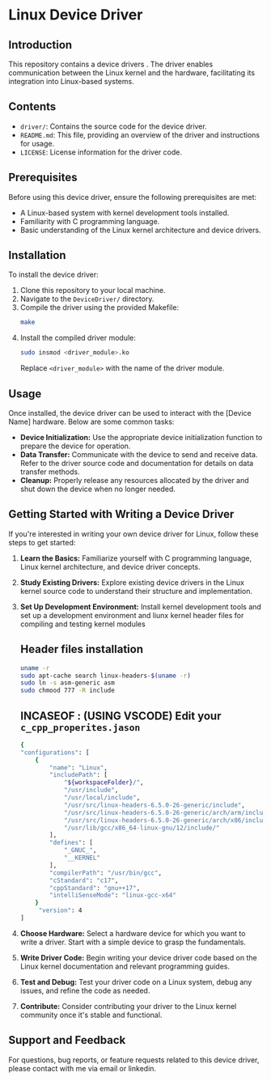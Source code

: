 # Linux Device Driver

## Introduction
This repository contains a device drivers . The driver enables communication between the Linux kernel and the hardware, facilitating its integration into Linux-based systems.

## Contents
- `driver/`: Contains the source code for the device driver.
- `README.md`: This file, providing an overview of the driver and instructions for usage.
- `LICENSE`: License information for the driver code.

## Prerequisites
Before using this device driver, ensure the following prerequisites are met:
- A Linux-based system with kernel development tools installed.
- Familiarity with C programming language.
- Basic understanding of the Linux kernel architecture and device drivers.

## Installation
To install the device driver:
1. Clone this repository to your local machine.
2. Navigate to the `DeviceDriver/` directory.
3. Compile the driver using the provided Makefile:
    ```bash
    make
    ```
4. Install the compiled driver module:
    ```bash
    sudo insmod <driver_module>.ko
    ```
   Replace `<driver_module>` with the name of the driver module.

## Usage
Once installed, the device driver can be used to interact with the [Device Name] hardware. Below are some common tasks:

- **Device Initialization:** Use the appropriate device initialization function to prepare the device for operation.
- **Data Transfer:** Communicate with the device to send and receive data. Refer to the driver source code and documentation for details on data transfer methods.
- **Cleanup:** Properly release any resources allocated by the driver and shut down the device when no longer needed.

## Getting Started with Writing a Device Driver
If you're interested in writing your own device driver for Linux, follow these steps to get started:

1. **Learn the Basics:** Familiarize yourself with C programming language, Linux kernel architecture, and device driver concepts.
2. **Study Existing Drivers:** Explore existing device drivers in the Linux kernel source code to understand their structure and implementation.
3. **Set Up Development Environment:** Install kernel development tools and set up a development environment and liunx kernel header files for compiling and testing  kernel modules 
    ## Header files installation 
    ```bash
    uname -r
    sudo apt-cache search linux-headers-$(uname -r) 
    sudo ln -s asm-generic asm
    sudo chmood 777 -R include
    ```
    ## INCASEOF : (USING VSCODE) Edit your `c_cpp_properites.jason`
    ```bash
    {
    "configurations": [
        {
            "name": "Linux",
            "includePath": [
                "${workspaceFolder}/",
                "/usr/include",
                "/usr/local/include",
                "/usr/src/linux-headers-6.5.0-26-generic/include",
                "/usr/src/linux-headers-6.5.0-26-generic/arch/arm/include/",
                "/usr/src/linux-headers-6.5.0-26-generic/arch/x86/include/generated",
                "/usr/lib/gcc/x86_64-linux-gnu/12/include/"
            ],
            "defines": [
                "_GNUC_",
                "__KERNEL"
            ],
            "compilerPath": "/usr/bin/gcc",
            "cStandard": "c17",
            "cppStandard": "gnu++17",
            "intelliSenseMode": "linux-gcc-x64"
        }
         "version": 4
    ]
    ```

4. **Choose Hardware:** Select a hardware device for which you want to write a driver. Start with a simple device to grasp the fundamentals.
5. **Write Driver Code:** Begin writing your device driver code based on the Linux kernel documentation and relevant programming guides.
6. **Test and Debug:** Test your driver code on a Linux system, debug any issues, and refine the code as needed.
7. **Contribute:** Consider contributing your driver to the Linux kernel community once it's stable and functional.

## Support and Feedback
For questions, bug reports, or feature requests related to this device driver, please contact with me via email or linkedin.


